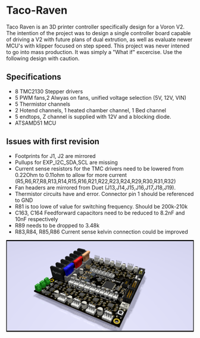 # Taco-Raven
Taco Raven is an 3D printer controller specifically design for a Voron V2. The intention of the project was to design a single controller board capable of driving a V2 with future plans of dual extrution, as well as evaluate newer MCU's with klipper focused on step speed. This project was never intened to go into mass production. It was simply a "What if" excercise. Use the following design with caution.
## Specifications
* 8 TMC2130 Stepper drivers
* 5 PWM fans,2 Alwyas on fans, unified voltage selection (5V, 12V, VIN)
* 5 Thermistor channels
* 2 Hotend channels, 1 heated chamber channel, 1 Bed channel
* 5 endtops, Z channel is supplied with 12V and a blocking diode.
* ATSAMD51 MCU 

## Issues with first revision
* Footprints for J1, J2 are mirrored
* Pullups for EXP_I2C_SDA,SCL are missing
* Current sense resistors for the TMC drivers need to be lowered from 0.22Ohm to 0.11ohm to allow for more current (R5,R6,R7,R8,R13,R14,R15,R16,R21,R22,R23,R24,R29,R30,R31,R32)
* Fan headers are mirrored from Duet (J13,J14,J15,J16,J17,J18,J19).
* Thermistor circuits have and error. Connector pin 1 should be referenced to GND
* R81 is too lowe of value for switching frequency. Should be 200k-210k
* C163, C164 Feedforward capacitors need to be reduced to 8.2nF and 10nF respectively
* R89 needs to be dropped to 3.48k
* R83,R84, R85,R86 Current sense kelvin connection could be improved

![Alt text](ISO_Assembly.png?raw=true "Optional Title")
